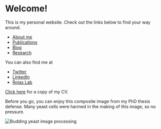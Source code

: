 # Welcome!

This is my personal website. Check out the links below to find your way around.

- [About me](./about-me.html)
- [Publications](./publications.html)
- [Blog](./blog.html)
- [Research](./research.html)

You can also find me at

- [Twitter](https://twitter.com/FelixBarber9)
- [LinkedIn](https://www.linkedin.com/in/felix-barber)
- [Rojas Lab](https://www.rojaslab.com)

[Click here](./CV_2021.pdf) for a copy of my CV.

Before you go, you can enjoy this composite image from my PhD thesis defense. Many yeast cells were harmed in the making of this image, so no pressure.


![Budding yeast image processing](/slide1.png)

